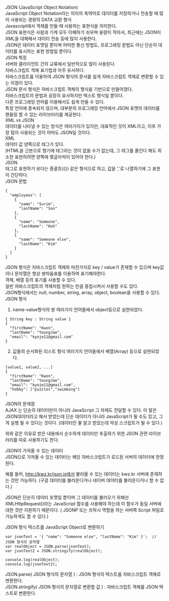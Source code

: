 JSON (JavaScript Object Notation)</br>
JavaScript Object Notation라는 의미의 축약어로 데이터를 저장하거나 전송할 때 많이 사용되는 경량의 DATA 교환 형식</br>
Javascript에서 객체를 만들 때 사용하는 표현식을 의미한다.</br>
JSON 표현식은 사람과 기계 모두 이해하기 쉬우며 용량이 작아서, 최근에는 JSON이 XML을 대체해서 데이터 전송 등에 많이 사용한다.</br>
JSON은 데이터 포맷일 뿐이며 어떠한 통신 방법도, 프로그래밍 문법도 아닌 단순히 데이터를 표시하는 표현 방법일 뿐이다.</br>
JSON 특징</br>
서버와 클라이언트 간의 교류에서 일반적으로 많이 사용된다.</br>
자바스크립트 객체 표기법과 아주 유사하다.</br>
자바스크립트를 이용하여 JSON 형식의 문서를 쉽게 자바스크립트 객체로 변환할 수 있는 이점이 있다.</br>
JSON 문서 형식은 자바스크립트 객체의 형식을 기반으로 만들어졌다.</br>
자바스크립트의 문법과 굉장히 유사하지만 텍스트 형식일 뿐이다.</br>
다른 프로그래밍 언어를 이용해서도 쉽게 만들 수 있다.</br>
특정 언어에 종속되지 않으며, 대부분의 프로그래밍 언어에서 JSON 포맷의 데이터를 핸들링 할 수 있는 라이브러리를 제공한다.</br>
XML vs JSON</br>
데이터를 나타낼 수 있는 방식은 여러가지가 있지만, 대표적인 것이 XML이고, 이후 가장 많이 사용되는 것이 아마도 JSON일 것이다.</br>
XML</br>
데이터 값 양쪽으로 태그가 있다.</br>
(HTML을 근본으로 했기에 태그라는 것이 없을 수가 없는데, 그 태그를 줄인다 해도 최소한 표현하려면 양쪽에 몇글자씩이 있어야 한다.)</br>
JSON</br>
태그로 표현하기 보다는 중괄호({}) 같은 형식으로 하고, 값을 ','로 나열하기에 그 표현이 간단하다.</br>
JSON 문법
```
{
  "employees": [
    {
      "name": "Surim",
      "lastName": "Son"
    },
    {
      "name": "Someone",
      "lastName": "Huh"
    },
    {
      "name": "Someone else",
      "lastName": "Kim"
    } 
  ]
}
```
JSON 형식은 자바스크립트 객체와 마찬가지로 key / value가 존재할 수 있으며 key값이나 문자열은 항상 쌍따옴표를 이용하여 표기해야한다.</br>
객체, 배열 등의 표기를 사용할 수 있다.</br>
일반 자바스크립트의 객체처럼 원하는 만큼 중첩시켜서 사용할 수도 있다.</br>
JSON형식에서는 null, number, string, array, object, boolean을 사용할 수 있다.</br>
JSON 형식
1. name-value형식의 쌍
여러가지 언어들에서 object등으로 실현되었다.
```
{ String key : String value }
{
  "firstName": "Kwon",
  "lastName": "YoungJae",
  "email": "kyoje11@gmail.com"
}
```
2. 값들의 순서화된 리스트 형식
여러가지 언어들에서 배열(Array) 등으로 실현되었다.
```
[value1, value2, ...]
{
  "firstName": "Kwon",
  "lastName": "YoungJae",
  "email": "kyoje11@gmail.com",
  "hobby": ["puzzles","swimming"]
}
```
JSON의 문제점</br>
AJAX 는 단순히 데이터만이 아니라 JavaScript 그 자체도 전달할 수 있다. 이 말은 JSON데이터라고 해서 받았는데 단순 데이터가 아니라 JavaScript가 될 수도 있고, 그게 실행 될 수 있다는 것이다. (데이터인 줄 알고 받았는데 악성 스크립트가 될 수 있다.)</br>

위와 같은 이유로 받은 내용에서 순수하게 데이터만 추출하기 위한 JSON 관련 라이브러리를 따로 사용하기도 한다.</br>

JSON이 가져올 수 있는 데이터</br>
JSON으로 가져올 수 있는 데이터는 해당 자바스크립트가 로드된 서버의 데이터에 한정된다.

예를 들어, http://kwz.kr/json.js에서 불러올 수 있는 데이터는 kwz.kr 서버에 존재하는 것만 가능하다. (구글 데이터를 불러온다거나 네이버 데이터를 불러온다거나 할 수 없다.)</br>

JSON은 단순히 데이터 포맷일 뿐이며 그 데이터를 불러오기 위해선 XMLHttpRequest()라는 JavaScript 함수를 사용해야 하는데 이 함수가 동일 서버에 대한 것만 지원하기 때문이다. ( JSONP 또는 프락시 역할을 하는 서버쪽 Script 파일로 가능하게도 할 수 있다.)</br>

JSON 형식 텍스트를 JavaScript Object로 변환하기
```
var jsonText = '{ "name": "Someone else", "lastName": "Kim" }';  // JSON 형식의 문자열
var realObject = JSON.parse(jsonText);
var jsonText2 = JSON.stringify(realObject);

console.log(realObject);
console.log(jsonText2);
```
JSON.parse( JSON 형식의 문자열 ) : JSON 형식의 텍스트를 자바스크립트 객체로 변환한다.</br>
JSON.stringify( JSON 형식의 문자열로 변환할 값 ) : 자바스크립트 객체를 JSON 텍스트로 변환한다.
